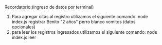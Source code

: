 Recordatorio:(ingreso de datos por terminal)
1. Para agregar citas al registro utilizamos el siguiente comando:
   node index.js registrar Benito "2 años" perro blanco vomitos (datos opcionales)
2. para leer los registros ingresados utilizamos el siguiente comando:
    node index.js leer
